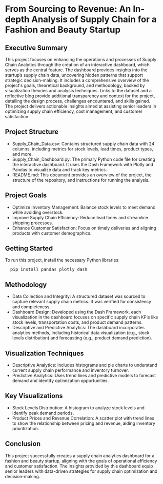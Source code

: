 # From Sourcing to Revenue: An In-depth Analysis of Supply Chain for a Fashion and Beauty Startup

## Executive Summary
This project focuses on enhancing the operations and processes of Supply Chain Analytics through the creation of an interactive dashboard, which serves as the central feature. The dashboard provides insights into the startup’s supply chain data, uncovering hidden patterns that support strategic decision-making. It includes a comprehensive overview of the project's goals, theoretical background, and methodology, backed by visualization theories and analysis techniques. Links to the dataset and a reflective blog provide additional transparency and context for the project, detailing the design process, challenges encountered, and skills gained. The project delivers actionable insights aimed at assisting senior leaders in optimizing supply chain efficiency, cost management, and customer satisfaction.

## Project Structure
- Supply_Chain_Data.csv: Contains structured supply chain data with 24 columns, including metrics for stock levels, lead times, product types, and more.
- Supply_Chain_Dashboard.py: The primary Python code file for creating the interactive dashboard. It uses the Dash Framework with Plotly and Pandas to visualize data and track key metrics.
- README.md: This document provides an overview of the project, the structure of the repository, and instructions for running the analysis.

## Project Goals
- Optimize Inventory Management: Balance stock levels to meet demand while avoiding overstock.
- Improve Supply Chain Efficiency: Reduce lead times and streamline shipping processes.
- Enhance Customer Satisfaction: Focus on timely deliveries and aligning products with customer demographics.
  
## Getting Started
To run this project, install the necessary Python libraries:

<pre>
  pip install pandas plotly dash
</pre>

## Methodology
- Data Collection and Integrity: A structured dataset was sourced to capture relevant supply chain metrics. It was verified for consistency and completeness.
- Dashboard Design: Developed using the Dash Framework, each visualization in the dashboard focuses on specific supply chain KPIs like stock levels, transportation costs, and product demand patterns.
- Descriptive and Predictive Analytics: The dashboard incorporates analytics methods, including historical data visualization (e.g., stock levels distribution) and forecasting (e.g., product demand prediction).
  
## Visualization Techniques
- Descriptive Analytics: Includes histograms and pie charts to understand current supply chain performance and inventory turnover.
- Predictive Analytics: Uses trend lines and predictive models to forecast demand and identify optimization opportunities.

## Key Visualizations
- Stock Levels Distribution: A histogram to analyze stock levels and identify peak demand periods.
- Product Prices and Revenue Correlation: A scatter plot with trend lines to show the relationship between pricing and revenue, aiding inventory prioritization.

## Conclusion
This project successfully creates a supply chain analytics dashboard for a fashion and beauty startup, aligning with the goals of operational efficiency and customer satisfaction. The insights provided by this dashboard equip senior leaders with data-driven strategies for supply chain optimization and decision-making.

